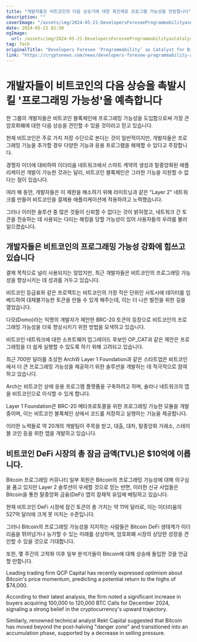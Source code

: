 ```yaml
---
title: "개발자들은 비트코인의 다음 상승기에 대한 촉진제로 프로그램 가능성을 전망합니다"
description: ""
coverImage: "/assets/img/2024-05-21-DevelopersForeseeProgrammabilityasCatalystforBitcoinsNextRally_thumbnail.png"
date: 2024-05-21 02:50
ogImage: 
  url: /assets/img/2024-05-21-DevelopersForeseeProgrammabilityasCatalystforBitcoinsNextRally_thumbnail.png
tag: Tech
originalTitle: "Developers Foresee ‘Programmability’ as Catalyst for Bitcoin’s Next Rally"
link: "https://cryptonews.com/news/developers-foresee-programmability-as-catalyst-for-bitcoins-next-rally.htm"
---
```



# 개발자들이 비트코인의 다음 상승을 촉발시킬 '프로그래밍 가능성'을 예측합니다

한 그룹의 개발자들은 비트코인 블록체인에 프로그래밍 가능성을 도입함으로써 가장 큰 암호화폐에 대한 다음 상승을 견인할 수 있을 것이라고 믿고 있습니다.

현재 비트코인은 주로 가치 저장 수단으로 본다는 것이 일반적이지만, 개발자들은 프로그래밍 기능을 추가할 경우 다양한 기능과 응용 프로그램을 해제할 수 있다고 주장합니다.

경쟁자 이더에 대비하여 이더리움 네트워크에서 스마트 계약의 생성과 탈중앙화된 애플리케이션 개발이 가능한 것과는 달리, 비트코인 블록체인은 그러한 기능을 지원할 수 없다는 점이 있습니다.

<div class="content-ad"></div>

여러 해 동안, 개발자들은 이 제한을 해소하기 위해 라이트닝과 같은 "Layer 2" 네트워크를 만들어 비트코인을 결제용 애플리케이션에 적용하려고 노력했습니다.

그러나 이러한 솔루션 중 많은 것들이 신뢰할 수 없다는 것이 밝혀졌고, 네트워크 간 토큰을 전송하는 데 사용되는 다리는 해킹을 당할 가능성이 있어 사용자들의 우려를 불러일으켰습니다.

## 개발자들은 비트코인의 프로그래밍 가능성 강화에 힘쓰고 있습니다

결제 목적으로 널리 사용되지는 않았지만, 최근 개발자들은 비트코인의 프로그래밍 가능성을 향상시키는 데 성과를 거두고 있습니다.

<div class="content-ad"></div>

비트코인 등급표와 같은 프로젝트는 비트코인의 가장 작은 단위인 사토시에 데이터를 임베드하여 대체불가능한 토큰을 만들 수 있게 해주는데, 이는 더 나은 발전을 위한 길을 열었습니다.

다모(Domo)라는 익명의 개발자가 제안한 BRC-20 토큰의 등장으로 비트코인의 프로그래밍 가능성을 더욱 향상시키기 위한 방법을 모색하고 있습니다.

비트코인 네트워크에 대한 소프트웨어 업그레이드 후보인 OP_CAT과 같은 제안은 프로그래밍을 더 쉽게 실행할 수 있도록 하기 위해 고려되고 있습니다.

최근 700만 달러를 조성한 Arch와 Layer 1 Foundation과 같은 스타트업은 비트코인에서 더 큰 프로그래밍 가능성을 제공하기 위한 솔루션을 개발하는 데 적극적으로 참여하고 있습니다.

<div class="content-ad"></div>

Arch는 비트코인 상에 응용 프로그램 플랫폼을 구축하려고 하며, 솔라나 네트워크의 앱을 비트코인으로 이식할 수 있게 합니다.

Layer 1 Foundation은 BRC-20 메타프로토콜을 위한 프로그래밍 가능한 모듈을 개발 중이며, 이는 비트코인 블록체인 상에서 코드를 저장하고 실행하는 기능을 제공합니다.

이러한 노력들로 약 20개의 개발팀이 주목을 받고, 대출, 대차, 탈중앙화 거래소, 스테이블 코인 등을 위한 앱을 개발하고 있습니다.

## 비트코인 DeFi 시장의 총 잠금 금액(TVL)은 $10억에 이릅니다.

<div class="content-ad"></div>

Bitcoin 프로그래밍 커뮤니티 일부 회원은 Bitcoin의 프로그래밍 가능성에 대해 의구심을 품고 있지만 Layer 2 솔루션이 우세할 것으로 믿는 반면, 이러한 신규 사업들은 Bitcoin을 통한 탈중앙화 금융(DeFi) 앱의 잠재적 유입에 베팅하고 있습니다.

현재 비트코인 DeFi 시장에 잠긴 토큰의 총 가치는 약 11억 달러로, 이는 이더리움의 527억 달러에 크게 못 미치는 수준입니다.

그러나 Bitcoin의 프로그래밍 가능성을 지지하는 사람들은 Bitcoin DeFi 생태계가 이더리움을 뛰어넘거나 능가할 수 있는 미래를 상상하며, 암호화폐 시장의 상당한 성장을 견인할 수 있을 것으로 기대합니다.

또한, 몇 주간의 고착화 이후 일부 분석가들이 Bitcoin에 대해 상승에 돌입한 것을 언급할 만합니다.

<div class="content-ad"></div>

Leading trading firm QCP Capital has recently expressed optimism about Bitcoin's price momentum, predicting a potential return to the highs of $74,000.

According to their latest analysis, the firm noted a significant increase in buyers acquiring 100,000 to 120,000 BTC Calls for December 2024, signaling a strong belief in the cryptocurrency's upward trajectory.

Similarly, renowned technical analyst Rekt Capital suggested that Bitcoin has moved beyond the post-halving "danger zone" and transitioned into an accumulation phase, supported by a decrease in selling pressure.